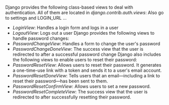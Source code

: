 Django provides the following class-based views to deal with authentication.
All of them are located in _django.contrib.auth.views_:
Also go to settings and LOGIN_URL ...
- _LoginView_: Handles a login form and logs in a user
- _LogoutView_: Logs out a user
Django provides the following views to handle password changes:
- _PasswordChangeView_: Handles a form to change the user's password
- _PasswordChangeDoneView_: The success view that the user is redirected to after a successful password change
Django also includes the following views to enable users to reset their password:
- _PasswordResetView_: Allows users to reset their password. It generates
a one-time-use link with a token and sends it to a user's email account.
- _PasswordResetDoneView_: Tells users that an email—including a link to reset their password—has been sent to them.
- _PasswordResetConfirmView_: Allows users to set a new password.
- _PasswordResetCompleteView_: The success view that the user is redirected to after successfully resetting their password.
